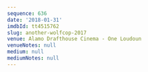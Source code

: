 ```yaml
---
sequence: 636
date: '2018-01-31'
imdbId: tt4515762
slug: another-wolfcop-2017
venue: Alamo Drafthouse Cinema - One Loudoun
venueNotes: null
medium: null
mediumNotes: null
---
```


